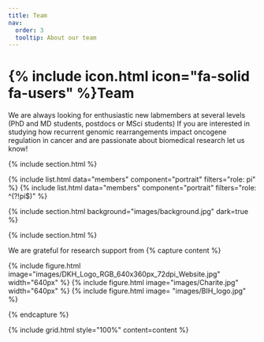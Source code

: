 ```yaml
---
title: Team
nav:
  order: 3
  tooltip: About our team
---
```


# {% include icon.html icon="fa-solid fa-users" %}Team

We are always looking for enthusiastic new labmembers at several levels (PhD and MD students, postdocs or MSci students)
If you are interested in studying how recurrent genomic rearrangements impact oncogene regulation in cancer 
and are passionate about biomedical research let us know! 

{% include section.html %}

{% include list.html data="members" component="portrait" filters="role: pi" %}
{% include list.html data="members" component="portrait" filters="role: ^(?!pi$)" %}

{% include section.html background="images/background.jpg" dark=true %}



{% include section.html %}

We are grateful for research support from 
{% capture content %}

{% include figure.html image="images/DKH_Logo_RGB_640x360px_72dpi_Website.jpg" width="640px" %}
{% include figure.html image="images/Charite.jpg" width="640px" %}
{% include figure.html image= "images/BIH_logo.jpg" %}


{% endcapture %}

{% include grid.html style="100%" content=content %}
